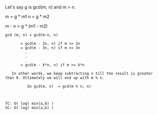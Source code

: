 Let's say g is gcd(m, n) and m > n.

m = g * m1
n = g * m2

m - n = g * (m1 - m2)

    gcd (m, n) = gcd(m-n, n)

           = gcd(m - 2n, n) if m >= 2n
           = gcd(m - 3n, n) if m >= 3n 
             .
             .
             .
           = gcd(m - k*n, n) if m >= k*n

       In other words, we keep subtracting n till the result is greater than 0. Ultimately we will end up with m % n.

              So gcd(m, n)  = gcd(m % n, n) 



    TC: O( log( min(a,b) )
    SC: O( log( min(a,b) )